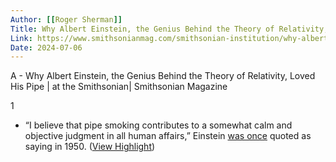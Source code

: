 ```yaml
---
Author: [[Roger Sherman]]
Title: Why Albert Einstein, the Genius Behind the Theory of Relativity, Loved His Pipe | at the Smithsonian| Smithsonian Magazine
Link: https://www.smithsonianmag.com/smithsonian-institution/why-albert-einstein-genius-theory-relativity-loved-pipe-180954991/
Date: 2024-07-06
---
```

A - Why Albert Einstein, the Genius Behind the Theory of Relativity, Loved His Pipe | at the Smithsonian| Smithsonian Magazine

1
- “I believe that pipe smoking contributes to a somewhat calm and objective judgment in all human affairs,” Einstein [was once](http://en.wikipedia.org/wiki/Pipe_smoking) quoted as saying in 1950. ([View Highlight](https://read.readwise.io/read/01hh7sj769rqfbq4t8yv95ktp4))

